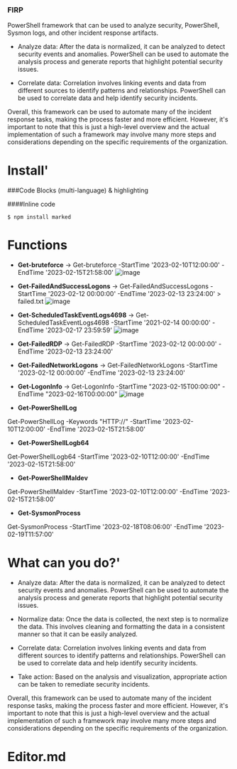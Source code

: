 ### FIRP 

PowerShell framework that can be used to analyze security, PowerShell, Sysmon logs, and other incident response artifacts.

- Analyze data: After the data is normalized, it can be analyzed to detect security events and anomalies. PowerShell can be used to automate the analysis process and generate reports that highlight potential security issues.

- Correlate data: Correlation involves linking events and data from different sources to identify patterns and relationships. PowerShell can be used to correlate data and help identify security incidents.


Overall, this framework can be used to automate many of the incident response tasks, making the process faster and more efficient. However, it's important to note that this is just a high-level overview and the actual implementation of such a framework may involve many more steps and considerations depending on the specific requirements of the organization.

# Install'

###Code Blocks (multi-language) & highlighting

####Inline code

`$ npm install marked`

# Functions

- **Get-bruteforce**  ->  Get-bruteforce -StartTime '2023-02-10T12:00:00' -EndTime '2023-02-15T21:58:00'
 ![image](https://user-images.githubusercontent.com/10872139/219938879-24e497ab-cdaf-4ebb-9e4b-1427f7e6bc4e.png)

 
- **Get-FailedAndSuccessLogons** -> Get-FailedAndSuccessLogons -StartTime '2023-02-12 00:00:00' -EndTime '2023-02-13 23:24:00' > failed.txt
![image](https://user-images.githubusercontent.com/10872139/219939037-372194eb-7e91-4fa8-a6b8-bbf70b5e4d5b.png)

- **Get-ScheduledTaskEventLogs4698** -> Get-ScheduledTaskEventLogs4698 -StartTime '2021-02-14 00:00:00' -EndTime '2023-02-17 23:59:59'
![image](https://user-images.githubusercontent.com/10872139/219939083-32a356ae-9208-49f8-b71d-74de79329614.png)

- **Get-FailedRDP**  -> Get-FailedRDP -StartTime '2023-02-12 00:00:00' -EndTime '2023-02-13 23:24:00'

- **Get-FailedNetworkLogons**  -> Get-FailedNetworkLogons -StartTime '2023-02-12 00:00:00' -EndTime '2023-02-13 23:24:00'

- **Get-LogonInfo** -> Get-LogonInfo -StartTime "2023-02-15T00:00:00" -EndTime "2023-02-16T00:00:00"
![image](https://user-images.githubusercontent.com/10872139/219939238-12b72646-46ff-49ec-aef4-aa8d64783662.png)

- **Get-PowerShellLog**

Get-PowerShellLog -Keywords "HTTP://" -StartTime '2023-02-10T12:00:00' -EndTime '2023-02-15T21:58:00'

- **Get-PowerShellLogb64**

Get-PowerShellLogb64 -StartTime '2023-02-10T12:00:00' -EndTime '2023-02-15T21:58:00'

- **Get-PowerShellMaldev**

Get-PowerShellMaldev -StartTime '2023-02-10T12:00:00' -EndTime '2023-02-15T21:58:00'

- **Get-SysmonProcess**

Get-SysmonProcess -StartTime '2023-02-18T08:06:00' -EndTime '2023-02-19T11:57:00'


# What can you do?'



- Analyze data: After the data is normalized, it can be analyzed to detect security events and anomalies. PowerShell can be used to automate the analysis process and generate reports that highlight potential security issues.

- Normalize data: Once the data is collected, the next step is to normalize the data. This involves cleaning and formatting the data in a consistent manner so that it can be easily analyzed.

- Correlate data: Correlation involves linking events and data from different sources to identify patterns and relationships. PowerShell can be used to correlate data and help identify security incidents.

- Take action: Based on the analysis and visualization, appropriate action can be taken to remediate security incidents.

Overall, this framework can be used to automate many of the incident response tasks, making the process faster and more efficient. However, it's important to note that this is just a high-level overview and the actual implementation of such a framework may involve many more steps and considerations depending on the specific requirements of the organization.

# Editor.md
